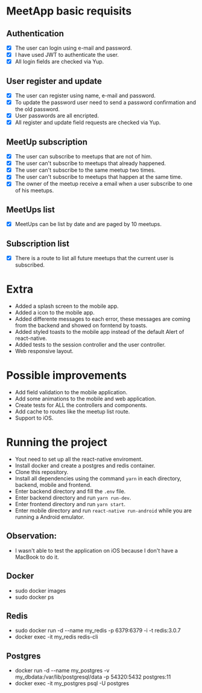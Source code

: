 # MeetApp basic requisits

## Authentication

- [x] The user can login using e-mail and password.
- [x] I have used JWT to authenticate the user.
- [x] All login fields are checked via Yup.

## User register and update

- [x] The user can register using name, e-mail and password.
- [x] To update the password user need to send a password confirmation and the old password.
- [x] User passwords are all encripted.
- [x] All register and update field requests are checked via Yup.

## MeetUp subscription

- [x] The user can subscribe to meetups that are not of him.
- [x] The user can't subscribe to meetups that already happened.
- [x] The user can't subscribe to the same meetup two times.
- [x] The user can't subscribe to meetups that happen at the same time.
- [x] The owner of the meetup receive a email when a user subscribe to one of his meetups.

## MeetUps list

- [x] MeetUps can be list by date and are paged by 10 meetups.

## Subscription list

- [x] There is a route to list all future meetups that the current user is subscribed.

# Extra

- Added a splash screen to the mobile app.
- Added a icon to the mobile app.
- Added differente messages to each error, these messages are coming from the backend and showed on forntend by toasts.
- Added styled toasts to the mobile app instead of the default Alert of react-native.
- Added tests to the session controller and the user controller.
- Web responsive layout.

# Possible improvements

- Add field validation to the mobile application.
- Add some animations to the mobile and web application.
- Create tests for ALL the controllers and components.
- Add cache to routes like the meetup list route.
- Support to iOS.

# Running the project

- Yout need to set up all the react-native enviroment.
- Install docker and create a postgres and redis container.
- Clone this repository.
- Install all dependencies using the command `yarn` in each directory, backend, mobile and frontend.
- Enter backend directory and fill the `.env` file.
- Enter backend directory and run `yarn run-dev`.
- Enter frontend directory and run `yarn start`.
- Enter mobile directory and run `react-native run-android` while you are running a Android emulator.

## Observation:

- I wasn't able to test the application on iOS because I don't have a MacBook to do it.

## Docker
- sudo docker images
- sudo docker ps

## Redis
- sudo docker run -d --name my_redis -p 6379:6379 -i -t redis:3.0.7
- docker exec -it my_redis redis-cli

## Postgres
- docker run -d --name my_postgres -v my_dbdata:/var/lib/postgresql/data -p 54320:5432 postgres:11
- docker exec -it my_postgres psql -U postgres
